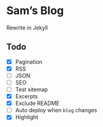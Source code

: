 # Sam’s Blog

Rewrite in Jekyll

## Todo

- [x] Pagination
- [x] RSS
- [ ] JSON
- [ ] SEO
- [ ] Test sitemap
- [x] Excerpts
- [x] Exclude README
- [ ] Auto deploy when `blog` changes
- [x] Highlight

